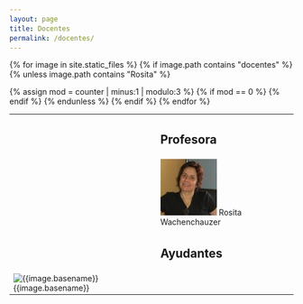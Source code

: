 ```yaml
---
layout: page
title: Docentes
permalink: /docentes/
---
```


<table class="table table-borderless text-center">

  <tr>
    <td class="col-md-4"></td>
    <td class="col-md-4">
      <h2 class="hidden-xxs">Profesora</h2>
    </td>
    <td class="col-md-4"></td>
  </tr>

  <tr>
    <td></td>
    <td>
      <img src="../assets/img/docentes/Rosita Wachenchauzer.jpg" title="Rosita Wachenchauzer" alt="Rosita Wachenchauzer" class="center-block img-rounded img-responsive">
      <span class="hidden-xxs">Rosita Wachenchauzer</span>
    </td>
    <td></td>
  </tr>
  
  <tr>
    <td></td>
    <td>
      <h2 class="hidden-xxs">Ayudantes</h2>
    </td>
    <td></td>
  </tr>
  
{% for image in site.static_files %}
    {% if image.path contains "docentes" %}
    {% unless image.path contains "Rosita" %} 
        <p hidden>{% increment counter %}</p>
        {% assign mod = counter | minus:1 | modulo:3 %}
        {% if mod == 0 %}
            <tr>
        {% endif %}
        <td>
            <img src="{{site.baseurl}}{{image.path}}" title="{{image.basename}}" alt="{{image.basename}}" class="center-block img-rounded img-responsive" />
            <span class="hidden-xxs">{{image.basename}}</span>
        </td>
    {% endunless %}
    {% endif %}
{% endfor %}

